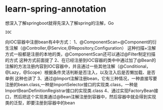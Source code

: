 # learn-spring-annotation
想深入了解springboot就得先深入了解spring的注解，Go

`IOC`

向IOC容器中注册bean有4中方式：
1、@ComponentScan+@Component的衍生注解（@Controller,@Service,@Repository,Configuration）
这种扫描+注解方式一般都是注册的本地的类，@ComponentScan还可以通过@Filter制定扫描的方式
这种方式前面提了
2、在已经注册到IOC容器的类中中通过加了@Bean的注解的方法注册内容到IOC容器中，并且通过一些其他注解（@Conditional，@Lazy，@Scope）根据条件灵活判断是否注入，以及注入后是否懒加载、是否单例
这种也讲了
3、通过@Import注解注册bean，它有三种情况，一种直接写要注册的bean.class,一种是ImportSelector接口的实现类.class，一种是ImportBeanDefinitionRegistrar接口的实现类.class
4、通过实现FactoryBean接口，然后把这个实现类通过@Bean注解注册到容器中，然后容器中就会得到实现类的泛型，即要注册到容器中的bean
